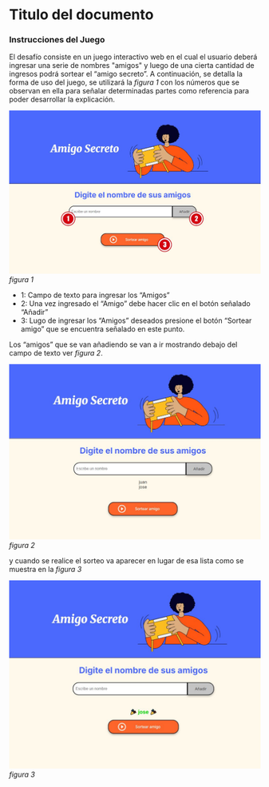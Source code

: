 # Titulo del documento

### Instrucciones del Juego
El desafío consiste en un juego interactivo web en el cual el usuario deberá ingresar una serie de nombres "amigos" y luego de una cierta cantidad de ingresos podrá sortear el “amigo secreto”.
A continuación, se detalla la forma de uso del juego, se utilizará la *figura 1* con los números que se observan en ella para señalar determinadas partes como referencia para poder desarrollar la explicación.

![Figura 1](assets/1.jpg "Figura 1")*figura 1*

- 1: Campo de texto para ingresar los “Amigos”
- 2: Una vez ingresado el “Amigo” debe hacer clic en el botón señalado “Añadir”
- 3: Lugo de ingresar los “Amigos” deseados presione el botón “Sortear amigo” que se encuentra señalado en este punto.

Los “amigos” que se van añadiendo se van a ir mostrando debajo del campo de texto ver *figura 2*.

![Figura 2](assets/2.jpg "Figura 2")*figura 2*

 y cuando se realice el sorteo va aparecer en lugar de esa lista como se muestra en la *figura 3*

![Figura 3](assets/3.jpg "Figura 3")*figura 3*